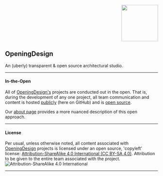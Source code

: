 <p align="right" style="" >
<img src="https://raw.githubusercontent.com/OpeningDesign/OD_Library/master/Marketing/Logos/od_icon_logo_2.jpg" width="120px"/>
</p>

## OpeningDesign

An (uberly) transparent & open source architectural studio.

---

#### In-the-Open

All of [OpeningDesign's](http://openingdesign.com/) projects are conducted out in the open.  That is, during the development of any one project, all team communication and content is hosted [publicly](https://github.com/OpeningDesign) (here on GitHub) and is <a href="#license">open source</a>.

Our [about page](http://openingdesign.com/about/) provides a more nuanced description of this open approach.

---

#### License

Per usual, unless otherwise noted, all content associated with [OpeningDesign](http://openingdesign.com) projects is licensed under an open source, 'copyleft' license: 
[Attribution-ShareAlike 4.0 International (CC BY-SA 4.0)](https://creativecommons.org/licenses/by-sa/4.0/).  Attribution to be given to the entire team associated with the project.
![Attribution-ShareAlike 4.0 International](http://i.creativecommons.org/l/by-sa/3.0/88x31.png)

---


